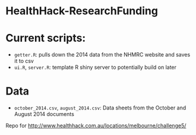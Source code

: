 HealthHack-ResearchFunding
==========================

# Current scripts:
 
 - `getter.R`: pulls down the 2014 data from the NHMRC website and saves it to csv
 - `ui.R`, `server.R`: template R shiny server to potentially build on later

# Data

 - `october_2014.csv`, `august_2014.csv`: Data sheets from the October and August 2014 documents

Repo for http://www.healthhack.com.au/locations/melbourne/challenge5/
